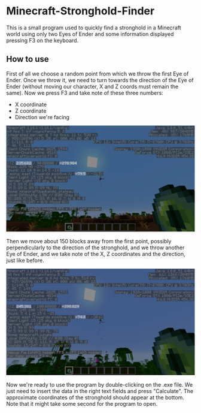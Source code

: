 # Minecraft-Stronghold-Finder
This is a small program used to quickly find a stronghold in a Minecraft world using only two Eyes of Ender and some information displayed pressing F3 on the keyboard.

## How to use
First of all we choose a random point from which we throw the first Eye of Ender. Once we throw it, we need to turn towards the direction of the Eye of Ender (without moving our character, X and Z coords must remain the same). Now we press F3 and take note of these three numbers:

* X coordinate
* Z coordinate
* Direction we're facing

![Minecraft image 1](/images/Minecraft1d.png "First throw of Eye of Ender")

Then we move about 150 blocks away from the first point, possibly perpendicularly to the direction of the stronghold, and we throw another Eye of Ender, and we take note of the X, Z coordinates and the direction, just like before.

![Minecraft image 2](/images/Minecraft2d.png "Second throw of Eye of Ender")

Now we're ready to use the program by double-clicking on the .exe file. We just need to insert the data in the right text fields and press "Calculate". The approximate coordinates of the stronghold should appear at the bottom. Note that it might take some second for the program to open.


